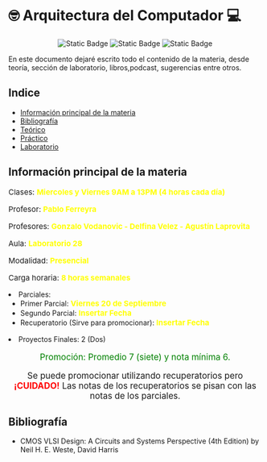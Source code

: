 # 🤓 Arquitectura del Computador 💻


<p align="center"><img alt="Static Badge" src="https://img.shields.io/badge/LIVE-27ae60?style=for-the-badge">
<img alt="Static Badge" src="https://img.shields.io/badge/Hardware%20-%20%231f618d?style=for-the-badge">
<img alt="Static Badge" src="https://img.shields.io/badge/%23Chiqui%20-%20%23a04000?style=for-the-badge">

</p>

En este documento dejaré escrito todo el contenido de la materia, desde teoría, sección de laboratorio, libros,podcast, sugerencias entre otros.

## Indice
* [Información principal de la materia](#información-principal-de-la-materia)
* [Bibliografía](#bibliografía)
* [Teórico](Teorico.md)
* [Práctico](Práctico.md)
* [Laboratorio](#laboratorio)

## Información principal de la materia

<p align="left" style="font-size:15px;">Clases: <strong style="font-size:15px; color: yellow;">Miercoles y Viernes 9AM a 13PM (4 horas cada día)</strong></p>

<p align="left" style="font-size:15px;">Profesor: <strong style="font-size:15px; color:yellow;">Pablo Ferreyra</strong></p>

<p align="left" style="font-size:15px;">Profesores: <strong style="font-size:15px; color:yellow;">Gonzalo Vodanovic - Delfina Velez - Agustín Laprovita </strong></p>

<p align="left" style="font-size:15px;">Aula: <strong style="font-size:15px; color:yellow;">Laboratorio 28</strong></p>


<p align="left" style="font-size:15px;">Modalidad: <strong style="font-size:15px; color:yellow;">Presencial</strong></p>

<p align="left" style="font-size:15px;">Carga horaria: <strong style="font-size:15px; color:yellow;">8 horas semanales</strong></p>

<p align="left" style="font-size:15px;"><li>Parciales:<ul>
        <li>Primer Parcial: <strong style="font-size:15px; color:yellow;">Viernes 20 de Septiembre</strong></li>
        <li>Segundo Parcial: <strong style="font-size:15px; color:yellow;">Insertar Fecha</strong></li>
        <li>Recuperatorio (Sirve para promocionar): <strong style="font-size:15px; color:yellow;">Insertar Fecha</strong></li>
        </ul>
</p>

<p align="left" style="font-size:15px;"><li> Proyectos Finales: 2 (Dos)</p>


<p align="center" style="font-size:17px; color:green;">Promoción: Promedio 7 (siete) y nota mínima 6.
</p>

<p align="center" style="font-size:17px;">
Se puede promocionar utilizando recuperatorios pero <strong style="color:red">¡CUIDADO!</strong> Las notas de los recuperatorios se pisan con las notas de los parciales.
</p>


## Bibliografía

- CMOS VLSI Design: A Circuits and Systems Perspective (4th Edition) by Neil H. E. Weste, David Harris

